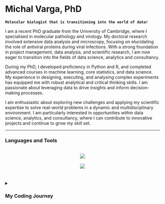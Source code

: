 <!--
Here are some ideas to get you started:

- 🔭 I’m currently working on ...
- 🌱 I’m currently learning ...
- 👯 I’m looking to collaborate on ...
- 🤔 I’m looking for help with ...
- 💬 Ask me about ...
- 📫 How to reach me: ...
- 😄 Pronouns: ...
- ⚡ Fun fact: ...
-->

# Michal Varga, PhD

**`Molecular biologist that is transitioning into the world of data!`**

I am a recent PhD graduate from the University of Cambridge, where I specialised in molecular pathology and virology. My doctoral research involved extensive data analysis and microscopy, focusing on elucidating the role of antiviral proteins during viral infections. With a strong foundation in project management, data analysis, and scientific research, I am now eager to transition into the fields of data science, analytics and consultancy.

During my PhD, I developed proficiency in Python and R, and completed advanced courses in machine learning, core statistics, and data science. My experience in designing, executing, and analysing complex experiments has equipped me with robust analytical and critical thinking skills. I am passionate about leveraging data to drive insights and inform decision-making processes.

I am enthusiastic about exploring new challenges and applying my scientific expertise to solve real-world problems in a dynamic and multidisciplinary environment. I am particularly interested in opportunities within data science, analytics, and consultancy, where I can contribute to innovative projects and continue to grow my skill set.

<!--
Summary paragraph about me
-->

---


### Languages and Tools

<br/>
<div align="center">
    <img src="https://skillicons.dev/icons?i=r,python,bash,latex,sqlite,github,git,matlab" />
</div>

<br>

<div align="center">
    <img src="https://skillicons.dev/icons?i=regex,django,pytorch,sklearn,tensorflow" />
</div>


#

<details>
 <summary><h3>My Coding Journey</h3></summary>
   I learned everything during my PhD in molecular virology (from Unversity of Cambridge), but I am still figuring things out. Working on my data science and data analytics portfolio now.

<!--
From the guy

I started my coding journey as a naive computer science student with a passion to learn everything I could about this programming world - code, unix, linux, theory. And all the while, teaching myself iOS development with a dream to build my own app, but that soon got overshadowed by my desire to excel in Java. A desire that landed me a full-stack software engineering job upon graduation. However, I had another desire I had been pursuing throughout this time - YouTube content creation. I eventually ended up quitting my software engineering job to pursue YouTube full-time, and that has been my focus ever since. But there's something that's always bothered me about my journey - abandoning my dream of building my own app to pursue the safe route, a job. Now I've already taken the leap away from that safety net into this uncomfortable, unexplored world that it being a creator. And it worked out, but again, it became comfortable. It's easier to create a video than go out on a ledge and build my own product. I do have to eat, at the end of the day, but I think it's time. It's time to get uncomfortable again. I have a burning desire to get back on the horse, and fulfill that dream younger me had of building my own app, my own product. And in order to do that, I'll be implmementing a few measures to streamline my YouTube content to focus more time on fulfilling that dream - a dream that I'll be ready to tackle in 2023 due to the measure I'm putting in place now until the end of 2022. Don't wait up, because I'm coming.
-->
